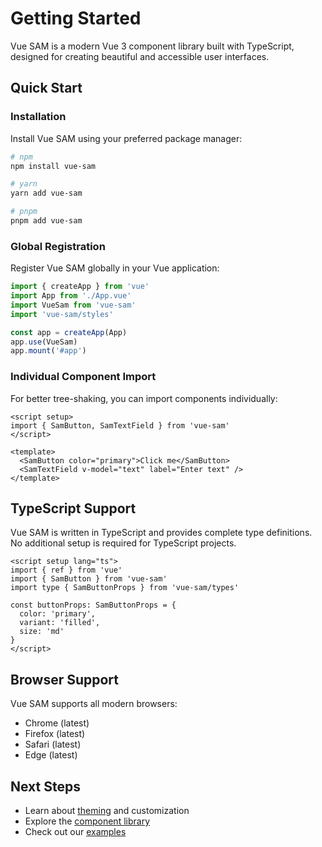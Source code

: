 # Getting Started

Vue SAM is a modern Vue 3 component library built with TypeScript, designed for creating beautiful and accessible user interfaces.

## Quick Start

### Installation

Install Vue SAM using your preferred package manager:

```bash
# npm
npm install vue-sam

# yarn
yarn add vue-sam

# pnpm
pnpm add vue-sam
```

### Global Registration

Register Vue SAM globally in your Vue application:

```js
import { createApp } from 'vue'
import App from './App.vue'
import VueSam from 'vue-sam'
import 'vue-sam/styles'

const app = createApp(App)
app.use(VueSam)
app.mount('#app')
```

### Individual Component Import

For better tree-shaking, you can import components individually:

```vue
<script setup>
import { SamButton, SamTextField } from 'vue-sam'
</script>

<template>
  <SamButton color="primary">Click me</SamButton>
  <SamTextField v-model="text" label="Enter text" />
</template>
```

## TypeScript Support

Vue SAM is written in TypeScript and provides complete type definitions. No additional setup is required for TypeScript projects.

```vue
<script setup lang="ts">
import { ref } from 'vue'
import { SamButton } from 'vue-sam'
import type { SamButtonProps } from 'vue-sam/types'

const buttonProps: SamButtonProps = {
  color: 'primary',
  variant: 'filled',
  size: 'md'
}
</script>
```

## Browser Support

Vue SAM supports all modern browsers:

- Chrome (latest)
- Firefox (latest)
- Safari (latest)
- Edge (latest)

## Next Steps

- Learn about [theming](/guide/theming) and customization
- Explore the [component library](/components/button)
- Check out our [examples](/examples)

